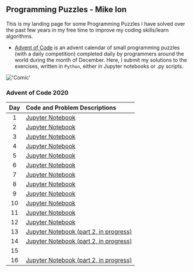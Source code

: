 ## Programming Puzzles - Mike Ion

This is my landing page for some Programming Puzzles I have solved over the past few years in my free time to improve my coding skills/learn algorithms.

- [Advent of Code](https://adventofcode.com) is an advent calendar of small programming puzzles (with a daily competition) completed daily by programmers around the world during the month of December. Here, I submit my solutions to the exercises, written in `Python`, either in Jupyter notebooks or .py scripts.

!['Comic']([https://raw.githubusercontent.com/wiki/schroef/extra-image-list/images/extra-image-list.jpg?v26-09-2018](https://www.webtoons.com/en/challenge/advent-of-code/intro/viewer?title_no=713188&episode_no=1))
### Advent of Code 2020

| Day |  Code and Problem Descriptions           |
|:---:|:----------------|
|  1  | [Jupyter Notebook](https://github.com/mikeion/AdventofCode2020/blob/main/solutions/day01.ipynb)               |
|  2  |   [Jupyter Notebook](https://github.com/mikeion/AdventofCode2020/blob/main/solutions/day02.ipynb)               |
|  3  |   [Jupyter Notebook](https://github.com/mikeion/AdventofCode2020/blob/main/solutions/day03.ipynb)               |
|  4  |  [Jupyter Notebook](https://github.com/mikeion/AdventofCode2020/blob/main/solutions/day04.ipynb)               |
|  5  |   [Jupyter Notebook](https://github.com/mikeion/AdventofCode2020/blob/main/solutions/day05.ipynb)               |
|  6  |   [Jupyter Notebook](https://github.com/mikeion/AdventofCode2020/blob/main/solutions/day06.ipynb)               |
|  7  | [Jupyter Notebook](https://github.com/mikeion/AdventofCode2020/blob/main/solutions/day07.ipynb)              |
|  8  |  [Jupyter Notebook](https://github.com/mikeion/AdventofCode2020/blob/main/solutions/day08.ipynb)              |
|  9  |  [Jupyter Notebook](https://github.com/mikeion/AdventofCode2020/blob/main/solutions/day09.ipynb)              |
|  10 |  [Jupyter Notebook](https://github.com/mikeion/AdventofCode2020/blob/main/solutions/day10.ipynb)               |
|  11 |  [Jupyter Notebook](https://github.com/mikeion/AdventofCode2020/blob/main/solutions/day11.ipynb)               |
|  12 |  [Jupyter Notebook](https://github.com/mikeion/AdventofCode2020/blob/main/solutions/day12.ipynb)               |
|  13 |  [Jupyter Notebook (part 2, in progress)](https://github.com/mikeion/AdventofCode2020/blob/main/solutions/day13.ipynb)               |
|  14 | [Jupyter Notebook (part 2, in progress)](https://github.com/mikeion/AdventofCode2020/blob/main/solutions/day14.ipynb)               |
|  15 |                       |
|  16 | [Jupyter Notebook (part 2, in progress)](https://github.com/mikeion/AdventofCode2020/blob/main/solutions/day16.ipynb)           

